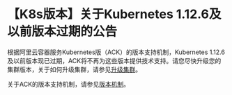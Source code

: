 # 【K8s版本】关于Kubernetes 1.12.6及以前版本过期的公告

根据阿里云容器服务Kubernetes版（ACK）的版本支持机制，Kubernetes 1.12.6及以前版本现已过期，ACK将不再为这些版本提供技术支持。请您尽快升级您的集群版本，关于如何升级集群，请参见[升级集群](/cn.zh-CN/Kubernetes集群用户指南/集群/升级集群/升级集群.md)。

关于ACK的版本支持机制，请参见[版本机制](/cn.zh-CN/产品简介/版本机制.md)。


